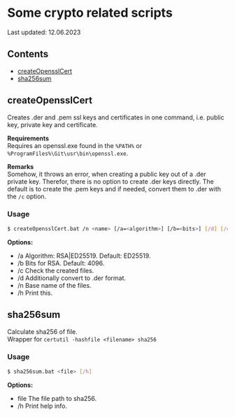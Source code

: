# Some crypto related scripts
Last updated: 12.06.2023  

## Contents
- [createOpensslCert](#createopensslcert)
- [sha256sum](#sha256sum)




## createOpensslCert
Creates .der and .pem ssl keys and certificates in one command, 
  i.e. public key, private key and certificate.

**Requirements**  
Requires an openssl.exe found in the `%PATH%` or `%ProgramFiles%\Git\usr\bin\openssl.exe`.

**Remarks**  
Somehow, it throws an error, when creating a public key out of a .der private key.
Therefor, there is no option to create .der keys directly.
The default is to create the .pem keys and if needed, convert them to .der with the `/c` option.


### Usage
```bash
$ createOpensslCert.bat /n <name> [/a=<algorithm>] [/b=<bits>] [/d] [/c] [/h]
```
**Options:**  
* /a Algorithm: RSA|ED25519. Default: ED25519.
* /b Bits for RSA. Default: 4096.
* /c Check the created files.
* /d Additionally convert to .der format.
* /n Base name of the files.
* /h Print this.



## sha256sum
Calculate sha256 of file.  
Wrapper for `certutil -hashfile <filename> sha256`

### Usage
```bash
$ sha256sum.bat <file> [/h]
```
**Options:**  
* file The file path to sha256.
* /h Print help info.
